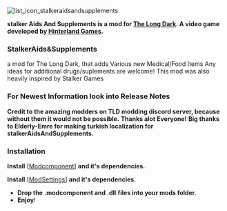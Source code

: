 ![list_icon_stalkeraidsandsupplements](https://github.com/user-attachments/assets/c16a7b49-158b-47ef-b0b6-50f228717828)

**stalker Aids And Supplements is a mod for [The Long Dark](https://www.thelongdark.com). 
A video game developed by [Hinterland Games](https://hinterlandgames.com/).**

### StalkerAids&Supplements

a mod for The Long Dark, that adds Various new Medical/Food Items
Any ideas for additional drugs/suplements are welcome!
This mod was also heavily inspired by Stalker Games

### For Newest Information look into Release Notes

**Credit to the amazing modders on TLD modding discord server, because without them it would not be possible.**
**Thanks alot Everyone!**
**Big thanks to Elderly-Emre for making turkish localization for stalkerAidsAndSupplements.**

### Installation

**Install** [[Modcomponent](https://github.com/dommrogers/ModComponent/releases/tag/6.3.1)] **and it's dependencies.**

**Install** [[ModSettings](https://github.com/DigitalzombieTLD/ModSettings/releases/tag/v2.0.6)] **and it's dependencies.**

- **Drop the** **.modcomponent and .dll** **files into your mods folder**.
- **Enjoy**!
